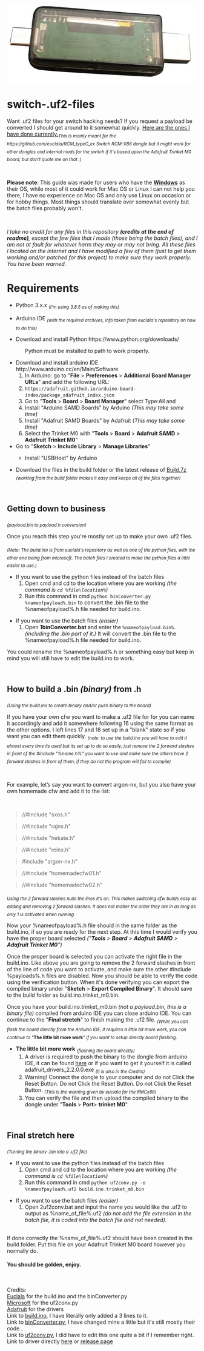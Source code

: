 <img src="img/splash.jpg" alt="banner">

# switch-.uf2-files

<p>Want .uf2 files for your switch hacking needs? If you request a payload be converted I should get around to it somewhat quickly. <a href="https://github.com/Switch-Hax-uf2/switch-.uf2-files/tree/master/uf2%20files">Here are the ones I have done currently.</a><sub><i>This is mainly meant for the https://github.com/euclala/RCM_typeC_ex Switch RCM-X86 dongle but it might work for other dongles and internal mods for the switch if it's based upon the Adafruit Trinket M0 board, but don't quote me on that :) </i></sub></p>
<br>

<p><b>Please note</b>: This guide was made for users who have the <ins><b>Windows</b></ins> as their OS, while most of it could work for Mac OS or Linux I can not help you there, I have no experience on Mac OS and only use Linux on occasion or for hobby things. Most things should translate over somewhat evenly but the batch files probably won't.</p>

  <br>

<p><i>I take no credit for any files in this repository <b>(credits at the end of readme)</b>, except the few files that I made (those being the batch files), and I am not at fault for whatever harm they may or may not bring. All these files I located on the internet and I have modified a few of them (just to get them working and/or patched for this project) to make sure they work properly. You have been warned.</i></p>

<h1>Requirements</h1>
<ul>
<li>Python 3.x.x <i><sub>(I'm using 3.8.5 as of making this)</sub></i></li><p></p>

<li>Arduino IDE <i><sub>(with the required archives, info taken from euclala's repository on how to do this)</sub></i></li><p></p>
<li>Download and install Python https://www.python.org/downloads/ </li><ul>Python must be installed to path to work properly.</ul><p></p>
<li> Download and install arduino IDE. http://www.arduino.cc/en/Main/Software<ol><li> In Arduino: go to "<b>File</b> > <b>Preferences</b> > <b>Additional Board Manager URLs</b>" and add the following URL:</li>
<li> <code>https://adafruit.github.io/arduino-board-index/package_adafruit_index.json</code></li>
<li> Go to "<b>Tools</b> > <b>Board</b> > <b>Board Manager</b>" select Type:All and</li>
<li> Install "Arduino SAMD Boards" by Arduino <i>(This may take some time)</i></li>
<li> Install "Adafruit SAMD Boards" by Adafruit <i>(This may take some time)</i></li>
<li> Select the Trinket M0 with "<b>Tools</b> > <b>Board</b> > <b>Adafruit SAMD</b> > <b>Adafruit Trinket M0</b>"</li></ol>

<li>Go to "<b>Sketch</b> > <b>Include Library</b> > <b>Manage Libraries</b>"</li><ul><li>Install "USBHost" by Arduino</li></ul></li><p></p>

<li>Download the files in the build folder or the latest release of <a href="url">Build.7z</a> <sub><i>(working from the build folder makes it easy and keeps all of the files together)</i></sub></li></ul>
<br>
<h2>Getting down to business </h2>
<sub><i>(payload.bin to payload.h conversion)</i></sub>
<br>
<p>Once you reach this step you're mostly set up to make your own .uf2 files.</p>

<sub><i>(Note: The build.ino is from euclala's repository as well as one of the python files, with the other one being from microsoft. The batch files I created to make the python files a little easier to use.)</i></sub>

<ul><p1><li>If you want to use the python files instead of the batch files<ol><li>Open cmd and cd to the location where you are working <i>(the command is <code>cd %file\location%</code>)</i></li> <li>Run this command in cmd <code>python <span>binConverter.py</span> %nameofpayload%.bin</code> to convert the .bin file to the %nameofpayload%.h file needed for build.ino.</li></ol></li></p1></ul>

<ul><p1><li>If you want to use the batch files <i>(easier)</i><ol><li>Open <b>1binConverter.bat</b> and enter the <code>%nameofpayload.bin%</code>.<i>(including the .bin part of it.)</i> It will convert the .bin file to the %nameofpayload%.h file needed for build.ino. </li></ol></li></p1></ul>

<p>You could rename the %nameofpayload%.h or something easy but keep in mind you will still have to edit the build.ino to work.</p>
<br>
<h2>How to build a .bin <i>(binary)</i> from .h </h2>
<sub><i>(Using the build.ino to create binary and/or push binary to the board)</i></sub>

<br>
<p>If you have your own cfw you want to make a  .uf2 file for for you can name it accordingly and add it somewhere following 16 using the same format as the other options. I left lines 17 and 18 set up in a "blank" state so if you want you can edit them quickly. <sub><i>(note: to use the build.ino you will have to edit it almost every time its used but its set up to do so easily, just remove the 2 forward slashes in front of the #include "%name.h%" you want to use and make sure the others have 2 forward slashes in front of them, if they do not the program will fail to compile)</i></sub></p>
<br>
<p>For example, let’s say you want to convert argon-nx, but you also have your own homemade cfw and add it to the list:</p>
<br>

> //#include "sxos.h"

> //#include "rajnx.h"

> //#include "hekate.h"

> //#include "reinx.h"

> #include "argon-nx.h"

> //#include "homemadecfw01.h"

> //#include "homemadecfw02.h"

<p><sub><i>Using the 2 forward slashes nulls the lines it’s on. This makes switching cfw builds easy as adding and removing 2 forward slashes. It does not matter the order they are in as long as only 1 is activated when running.</i></sub></p>

<p>Now your %nameofpayload%.h file should in the same folder as the build.ino, if so you are ready for the next step. At this time I would verify you have the proper board selected <i>("<b>Tools</b> > <b>Board</b> > <b>Adafruit SAMD</b> > <b>Adafruit Trinket M0</b>")</i></p>

<p>Once the proper board is selected you can activate the right file in the build.ino. Like above you are going to remove the 2 forward slashes in front of the line of code you want to activate, and make sure the other #include %payloads%.h files are disabled. Now you should be able to verify the code using the verification button. When it's done verifying you can export the compiled binary under "<b>Sketch</b> > <b>Export Compiled Binary</b>". It should save to the build folder as build.ino.trinket_m0.bin.</p>

<p>Once you have your build.ino.trinket_m0.bin <i>(not a payload.bin, this is a binary file)</i> compiled from arduino IDE you can close arduino IDE. You can continue to the "<b>Final stretch</b>" to finish making the .uf2 file. <sub><i>(While you can flash the board directly from the Arduino IDE, it requires a little bit more work, you can continue to "</i><b>The little bit more work</b><i>" if you want to setup directly board flashing.</i></sub></p>

<ul><p1><li><b>The little bit more work</b> <sub><i>(flashing the board directly)</i></sub><ol><li>A driver is required to push the binary to the dongle from arduino IDE, it can be found <a href="https://github.com/adafruit/Adafruit_Windows_Drivers/releases/download/2.2.0/adafruit_drivers_2.2.0.0.exe">here</a> or if you want to get it yourself it is called adafruit_drivers_2.2.0.0.exe <sub><i>(It is also in the Credits)</i></sub></li><li>Warning! Connect the dongle to your computer and do not Click the Reset Button. Do not Click the Reset Button. Do not Click the Reset Button. <sub><i>(This is the warning given by euclala for the RMCx86)</i></sub></li><li>You can verify the file and then upload the compiled binary to the dongle under "<b>Tools</b> > <b>Port</b>> <b>trinket M0</b>".</li></ol></li></p1></ul>


<br>
<h2>Final stretch here</h2>
<sub><i>(Turning the binary .bin into a .uf2 file)</i></sub>
<br>
<ul><p1><li>If you want to use the python files instead of the batch files<ol><li>Open cmd and cd to the location where you are working <i>(the command is <code>cd %file\location%</code>)</i></li><li>Run this command in cmd <code>python <span>uf2conv.py</span> -o %nameofpayload%.uf2 build.ino.trinket_m0.bin</code></li></ol></li></p1></ul>

<ul><p1><li>If you want to use the batch files <i>(easier)</i><ol><li>Open 2uf2conv.bat and input the name you would like the .uf2 to output as %name_of_file%.uf2 <i>(do not add the file extension in the batch file, it is coded into the batch file and not needed).</i></li></ol></li></p1></ul>
<br>

<p1>
 If done correctly the %name_of_file%.uf2 should have been created in the build folder. Put this file on your Adafruit Trinket M0 board however you normally do.</p1>
 <br>
 <h4>You should be golden, enjoy.</h4>
<br>
  
  

Credits:
<br>
<a href="https://github.com/euclala/">Euclala</a> for the build.ino and the <span>binConverter.py</span>
<br>
<a href="https://github.com/microsoft/">Microsoft</a> for the <span>uf2conv.py</span>
<br>
<a href="https://github.com/adafruit/">Adafruit</a> for the drivers
<br>
Link to <a href="https://github.com/euclala/fix_dongle/blob/master/build/build.ino">build.ino</a>, I have literally only added a 3 lines to it.
<br>
Link to <a href="https://github.com/euclala/fix_dongle/blob/master/tools/binConverter.py">binConverter.py</a>, I have changed mine a little but it's still mostly their code .
<br>
Link to <a href="https://github.com/microsoft/uf2/blob/master/utils/uf2conv.py">uf2conv.py</a>, I did have to edit this one quite a bit if I remember right.
<br>
Link to driver directly <a href="https://github.com/adafruit/Adafruit_Windows_Drivers/releases/download/2.2.0/adafruit_drivers_2.2.0.0.exe">here</a> or <a href="https://github.com/adafruit/Adafruit_Windows_Drivers/releases/">release page</a>
